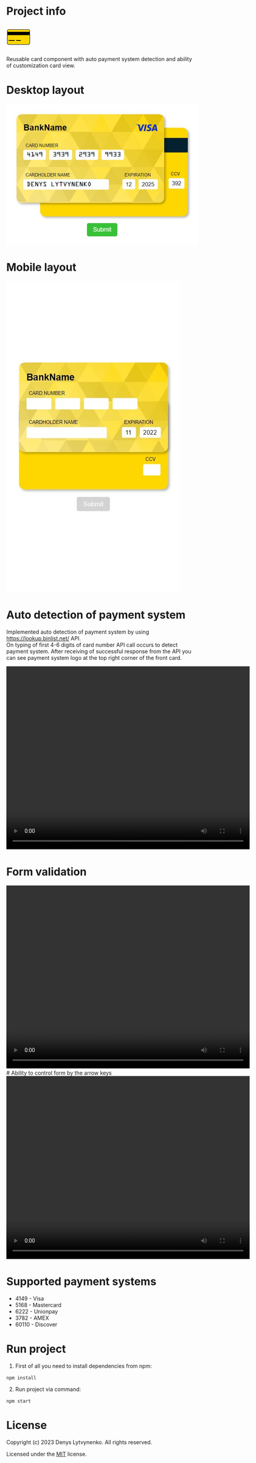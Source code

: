 # Project info

![Card icon](/public/favicon.png)

Reusable card component with auto payment system detection and ability of customization card view.

# Desktop layout

![Desktop layout](./demo_videos//Desktop_layout_view.jpg)

# Mobile layout

![Mobile layout](./demo_videos/4.Mobile_layout_view.jpg)

# Auto detection of payment system

Implemented auto detection of payment system by using https://lookup.binlist.net/ API. <br>
On typing of first 4-6 digits of card number API call occurs to detect payment system. After receiving of successful response from the API you can see payment system logo at the top right corner of the front card.

<video width="640" height="480" controls>
  <source src="./demo_videos/1.Payment_system_autodetection.mp4" type="video/mp4">
</video>

# Form validation

<video width="640" height="480" controls>
  <source src="./demo_videos/2.Form_validation_and_submission.mp4" type="video/mp4">
</video>
# Ability to control form by the arrow keys

<video width="640" height="480" controls>
  <source src="./demo_videos/3.Ability_to_controll_form_by_arrow_keys.mp4" type="video/mp4">
</video>

# Supported payment systems

-   4149 - Visa
-   5168 - Mastercard
-   6222 - Unionpay
-   3782 - AMEX
-   60110 - Discover

# Run project

1. First of all you need to install dependencies from npm:

```
npm install
```

2. Run project via command:

```
npm start
```

# License

Copyright (c) 2023 Denys Lytvynenko. All rights reserved.

Licensed under the [MIT](./LICENSE.txt) license.
